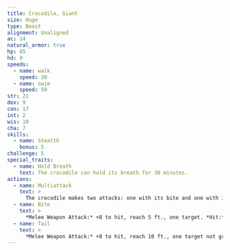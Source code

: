 ```yaml
---
title: Crocodile, Giant
size: Huge
type: Beast
alignment: Unaligned
ac: 14
natural_armor: true
hp: 85
hd: 9
speeds:
  - name: walk
    speed: 30
  - name: swim
    speed: 50
str: 21
dex: 9
con: 17
int: 2
wis: 10
cha: 7
skills:
  - name: Stealth
    bonus: 5
challenge: 5
special_traits:
  - name: Hold Breath
    text: The crocodile can hold its breath for 30 minutes.
actions:
  - name: Multiattack
    text: >
      The crocodile makes two attacks: one with its bite and one with its tail.
  - name: Bite
    text: >
      *Melee Weapon Attack:* +8 to hit, reach 5 ft., one target. *Hit:* 21 (3d10 + 5) piercing damage, and the target is grappled (escape DC 16). Until this grapple ends, the target is restrained, and the crocodile can't bite another target.
  - name: Tail
    text: >
      *Melee Weapon Attack:* +8 to hit, reach 10 ft., one target not grappled by the crocodile. *Hit:* 14 (2d8 + 5)  bludgeoning damage. If the target is a creature, it must succeed on a DC 16 Strength saving throw or be knocked prone.
---
```


